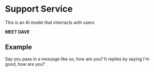 # Support Service

This is an AI model that interracts with users

**MEET DAVE**

## Example

Say you pass in a message like so, how are you? It replies by saying I'm good, how are you?
